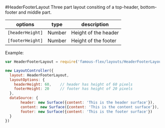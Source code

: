 <a name="module_HeaderFooterLayout"></a>
#HeaderFooterLayout
Three part layout consiting of a top-header, bottom-footer and middle part.

|options|type|description|
|---|---|---|
|`[headerHeight]`|Number|Height of the header|
|`[footerHeight]`|Number|Height of the footer|

Example:

```javascript
var HeaderFooterLayout = require('famous-flex/layouts/HeaderFooterLayout');

new LayoutController({
  layout: HeaderFooterLayout,
  layoutOptions: {
    headerHeight: 60,    // header has height of 60 pixels
    footerHeight: 20     // footer has height of 20 pixels
  },
  dataSource: {
	   header: new Surface({content: 'This is the header surface'}),
	   content: new Surface({content: 'This is the content surface'}),
	   footer: new Surface({content: 'This is the footer surface'})
  }
})
```

